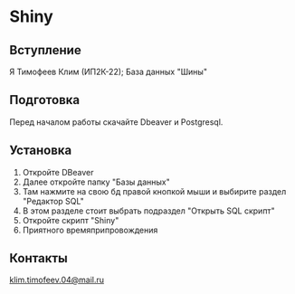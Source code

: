 # Shiny
## Вступление
Я Тимофеев Клим (ИП2К-22); База данных "Шины"
## Подготовка
Перед началом работы скачайте Dbeaver и Postgresql.
## Установка
1) Откройте DBeaver
2) Далее откройте папку "Базы данных"
3) Там нажмите на свою бд правой кнопкой мыши и выбирите раздел "Редактор SQL"
4) В этом разделе стоит выбрать подраздел "Открыть SQL скрипт"
5) Откройте скрипт "Shiny"
6) Приятного времяприпровождения
## Контакты 
klim.timofeev.04@mail.ru
